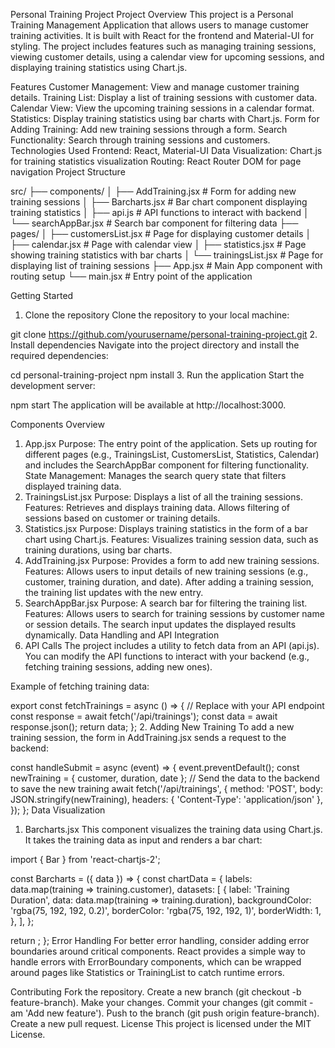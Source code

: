 Personal Training Project
Project Overview
This project is a Personal Training Management Application that allows users to manage customer training activities. It is built with React for the frontend and Material-UI for styling. The project includes features such as managing training sessions, viewing customer details, using a calendar view for upcoming sessions, and displaying training statistics using Chart.js.

Features
Customer Management: View and manage customer training details.
Training List: Display a list of training sessions with customer data.
Calendar View: View the upcoming training sessions in a calendar format.
Statistics: Display training statistics using bar charts with Chart.js.
Form for Adding Training: Add new training sessions through a form.
Search Functionality: Search through training sessions and customers.
Technologies Used
Frontend: React, Material-UI
Data Visualization: Chart.js for training statistics visualization
Routing: React Router DOM for page navigation
Project Structure




src/
├── components/
│   ├── AddTraining.jsx        # Form for adding new training sessions
│   ├── Barcharts.jsx          # Bar chart component displaying training statistics
│   ├── api.js                 # API functions to interact with backend
│   └── searchAppBar.jsx       # Search bar component for filtering data
├── pages/
│   ├── customersList.jsx      # Page for displaying customer details
│   ├── calendar.jsx           # Page with calendar view
│   ├── statistics.jsx         # Page showing training statistics with bar charts
│   └── trainingsList.jsx      # Page for displaying list of training sessions
├── App.jsx                    # Main App component with routing setup
└── main.jsx                   # Entry point of the application






Getting Started
1. Clone the repository
Clone the repository to your local machine:

git clone https://github.com/yourusername/personal-training-project.git
2. Install dependencies
Navigate into the project directory and install the required dependencies:

cd personal-training-project
npm install
3. Run the application
Start the development server:

npm start
The application will be available at http://localhost:3000.

Components Overview
1. App.jsx
Purpose: The entry point of the application. Sets up routing for different pages (e.g., TrainingsList, CustomersList, Statistics, Calendar) and includes the SearchAppBar component for filtering functionality.
State Management: Manages the search query state that filters displayed training data.
2. TrainingsList.jsx
Purpose: Displays a list of all the training sessions.
Features:
Retrieves and displays training data.
Allows filtering of sessions based on customer or training details.
3. Statistics.jsx
Purpose: Displays training statistics in the form of a bar chart using Chart.js.
Features:
Visualizes training session data, such as training durations, using bar charts.
4. AddTraining.jsx
Purpose: Provides a form to add new training sessions.
Features:
Allows users to input details of new training sessions (e.g., customer, training duration, and date).
After adding a training session, the training list updates with the new entry.
5. SearchAppBar.jsx
Purpose: A search bar for filtering the training list.
Features:
Allows users to search for training sessions by customer name or session details.
The search input updates the displayed results dynamically.
Data Handling and API Integration
1. API Calls
The project includes a utility to fetch data from an API (api.js). You can modify the API functions to interact with your backend (e.g., fetching training sessions, adding new ones).

Example of fetching training data:

export const fetchTrainings = async () => {
  // Replace with your API endpoint
  const response = await fetch('/api/trainings');
  const data = await response.json();
  return data;
};
2. Adding New Training
To add a new training session, the form in AddTraining.jsx sends a request to the backend:

const handleSubmit = async (event) => {
  event.preventDefault();
  const newTraining = { customer, duration, date };
  // Send the data to the backend to save the new training
  await fetch('/api/trainings', {
    method: 'POST',
    body: JSON.stringify(newTraining),
    headers: { 'Content-Type': 'application/json' },
  });
};
Data Visualization
1. Barcharts.jsx
This component visualizes the training data using Chart.js. It takes the training data as input and renders a bar chart:

import { Bar } from 'react-chartjs-2';

const Barcharts = ({ data }) => {
  const chartData = {
    labels: data.map(training => training.customer),
    datasets: [
      {
        label: 'Training Duration',
        data: data.map(training => training.duration),
        backgroundColor: 'rgba(75, 192, 192, 0.2)',
        borderColor: 'rgba(75, 192, 192, 1)',
        borderWidth: 1,
      },
    ],
  };

  return <Bar data={chartData} />;
};
Error Handling
For better error handling, consider adding error boundaries around critical components. React provides a simple way to handle errors with ErrorBoundary components, which can be wrapped around pages like Statistics or TrainingList to catch runtime errors.

Contributing
Fork the repository.
Create a new branch (git checkout -b feature-branch).
Make your changes.
Commit your changes (git commit -am 'Add new feature').
Push to the branch (git push origin feature-branch).
Create a new pull request.
License
This project is licensed under the MIT License.

